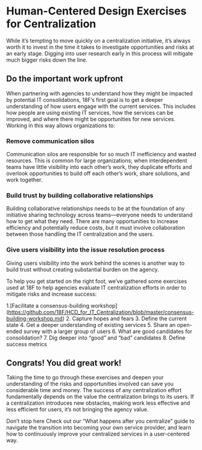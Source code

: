 # Human-Centered Design Exercises for Centralization

While it’s tempting to move quickly on a centralization initiative, it’s always worth it to invest in the time it takes to investigate opportunities and risks at an early stage. Digging into user research early in this process will mitigate much bigger risks down the line. 

## Do the important work upfront 

When partnering with agencies to understand how they might be impacted by potential IT consolidations, 18F’s first goal is to get a deeper understanding of how users engage with the current services. This includes how people are using existing IT services, how the services can be improved, and where there might be opportunities for new services. Working in this way allows organizations to: 

### Remove communication silos 
Communication silos are responsible for so much IT inefficiency and wasted resources. This is common for large organizations; when interdependent teams have little visibility into each other’s work, they duplicate efforts and overlook opportunities to build off each other’s work, share solutions, and work together. 

### Build trust by building collaborative relationships 
Building collaborative relationships needs to be at the foundation of any initiative sharing technology across teams—everyone needs to understand how to get what they need. There are many opportunities to increase efficiency and potentially reduce costs, but it must involve collaboration between those handling the IT centralization and the users. 

### Give users visibility into the issue resolution process
Giving users visibility into the work behind the scenes is another way to build trust without creating substantial burden on the agency. 

To help you get started on the right foot, we’ve gathered some exercises used at 18F to help agencies evaluate IT centralization efforts in order to mitigate risks and increase success: 

1.[Facilitate a consensus-building workshop]
(https://github.com/18F/HCD_for_IT_Centralization/blob/master/consensus-building-workshop.md)
2. Capture hopes and fears
3. Define the current state 
4. Get a deeper understanding of existing services 
5. Share an open-ended survey with a larger group of users 
6. What are good candidates for consolidation? 
7. Dig deeper into “good” and “bad” candidates
8. Define success metrics 

## Congrats! You did great work!
Taking the time to go through these exercises and deepen your understanding of the risks and opportunities involved can save you considerable time and money. The success of any centralization effort fundamentally depends on the value the centralization brings to its users. If a centralization introduces new obstacles, making work less effective and less efficient for users, it’s not bringing the agency value. 

Don’t stop here
Check out our “What happens after you centralize” guide to navigate the transition into becoming your own service provider, and learn how to continuously improve your centralized services in a user-centered way. 
